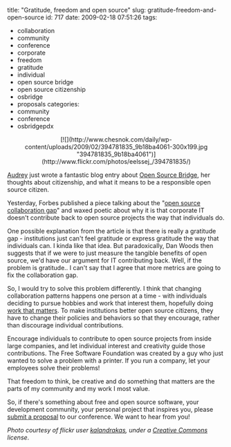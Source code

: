 title: "Gratitude, freedom and open source"
slug: gratitude-freedom-and-open-source
id: 717
date: 2009-02-18 07:51:26
tags: 
- collaboration
- community
- conference
- corporate
- freedom
- gratitude
- individual
- open source bridge
- open source citizenship
- osbridge
- proposals
categories: 
- community
- conference
- osbridgepdx

<center>[![](http://www.chesnok.com/daily/wp-content/uploads/2009/02/394781835_9b18ba4061-300x199.jpg "394781835_9b18ba4061")](http://www.flickr.com/photos/eelssej_/394781835/)</center>

[Audrey](http://dyepot-teapot.com/2009/02/17/open-source-citizenship/) just wrote a fantastic blog entry about [Open Source Bridge](http://www.opensourcebridge.org/), her thoughts about citizenship, and what it means to be a responsible open source citizen.

Yesterday, Forbes published a piece talking about the "[open source collaboration gap](http://www.forbes.com/2009/02/16/open-source-software-technology-cio-network_0217_software.html#)" and waxed poetic about why it is that corporate IT doesn't contribute back to open source projects the way that individuals do.

One possible explanation from the article is that there is really a gratitude gap - institutions just can't feel gratitude or express gratitude the way that individuals can. I kinda like that idea. But paradoxically, Dan Woods then suggests that if we were to just measure the tangible benefits of open source, we'd have our argument for IT contributing back.  Well, if the problem is gratitude.. I can't say that I agree that more metrics are going to fix the collaboration gap.

So, I would try to solve this problem differently. I think that changing collaboration patterns happens one person at a time - with individuals deciding to pursue hobbies and work that interest them, hopefully doing [work that matters](http://radar.oreilly.com/2009/01/work-on-stuff-that-matters-fir.html). To make institutions better open source citizens, they have to change their policies and behaviors so that they encourage, rather than discourage individual contributions.

Encourage individuals to contribute to open source projects from inside large companies, and let individual interest and creativity guide those contributions. The Free Software Foundation was created by a guy who just wanted to solve a problem with a printer. If you run a company, let your employees solve their problems!

That freedom to think, be creative and do something that matters are the parts of my community and my work I most value.

So, if there's something about free and open source software, your development community, your personal project that inspires you, please [submit a proposal](http://opensourcebridge.org/events/2009/proposals/) to our conference.  We want to hear from you!

_Photo courtesy of flickr user [kalandrakas](http://www.flickr.com/photos/eelssej_/), under a [Creative Commons](http://creativecommons.org/licenses/by/2.0/deed.en) license_.
